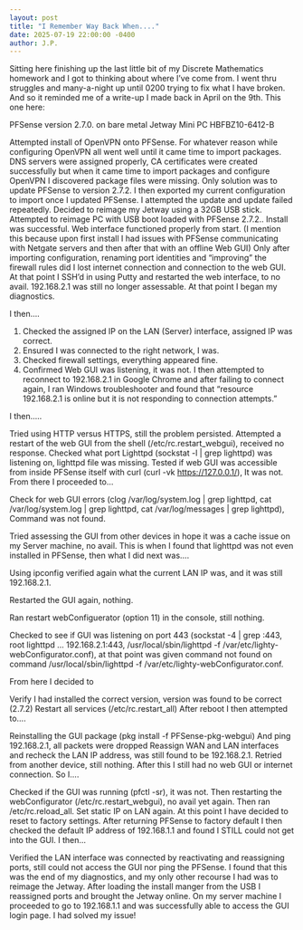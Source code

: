 ```yaml
---
layout: post
title: "I Remember Way Back When...."
date: 2025-07-19 22:00:00 -0400
author: J.P.
---
```


Sitting here finishing up the last little bit of my Discrete Mathematics homework and I got to thinking about where I’ve come from. I went thru struggles and many-a-night up until 0200 trying to fix what I have broken. And so it reminded me of a write-up I made back in April on the 9th. 
This one here:

PFSense version 2.7.0. on bare metal Jetway Mini PC HBFBZ10-6412-B

Attempted install of OpenVPN onto PFSense. For whatever reason while configuring OpenVPN all went well until it came time to import packages. DNS servers were assigned properly, CA certificates were created successfully but when it came time to import packages and configure OpenVPN I discovered package files were missing. Only solution was to update PFSense to version 2.7.2. I then exported my current configuration to import once I updated PFSense. I attempted the update and update failed repeatedly. Decided to reimage my Jetway using a 32GB USB stick. Attempted to reimage PC with USB boot loaded with PFSense 2.7.2.. Install was successful. Web interface functioned properly from start. (I mention this because upon first install I had issues with PFSense communicating with Netgate servers and then after that with an offline Web GUI) Only after importing configuration, renaming port identities and “improving” the firewall rules did I lost internet connection and connection to the web GUI. At that point I SSH’d in using Putty and restarted the web interface, to no avail. 192.168.2.1 was still no longer assessable. At that point I began my diagnostics.

I then….
1. Checked the assigned IP on the LAN (Server) interface, assigned IP was correct.
2. Ensured I was connected to the right network, I was.
3. Checked firewall settings, everything appeared fine.
4. Confirmed Web GUI was listening, it was not.
I then attempted to reconnect to 192.168.2.1 in Google Chrome and after failing to connect again, I ran Windows troubleshooter and found that “resource 192.168.2.1 is online but it is not responding to connection attempts.”

I then…..

Tried using HTTP versus HTTPS, still the problem persisted.
Attempted a restart of the web GUI from the shell (/etc/rc.restart_webgui), received no response.
Checked what port Lighttpd (sockstat -l | grep lighttpd) was listening on, lighttpd file was missing.
Tested if web GUI was accessible from inside PFSense itself with curl (curl -vk https://127.0.0.1/), It was not.
From there I proceeded to…

Check for web GUI errors (clog /var/log/system.log | grep lighttpd, cat /var/log/system.log | grep lighttpd, cat /var/log/messages | grep lighttpd), Command was not found.

Tried assessing the GUI from other devices in hope it was a cache issue on my Server machine, no avail.
This is when I found that lighttpd was not even installed in PFSense, then what I did next was….

Using ipconfig verified again what the current LAN IP was, and it was still 192.168.2.1.

Restarted the GUI again, nothing.

Ran restart webConfiguerator (option 11) in the console, still nothing.

Checked to see if GUI was listening on port 443 (sockstat -4 | grep :443, root lighttpd ... 192.168.2.1:443, /usr/local/sbin/lighttpd -f /var/etc/lighty-webConfigurator.conf), at that point was given command not found on command /usr/local/sbin/lighttpd -f /var/etc/lighty-webConfigurator.conf.

From here I decided to

Verify I had installed the correct version, version was found to be correct (2.7.2)
Restart all services (/etc/rc.restart_all)
After reboot I then attempted to….

Reinstalling the GUI package (pkg install -f PFSense-pkg-webgui)
And ping 192.168.2.1, all packets were dropped
Reassign WAN and LAN interfaces and recheck the LAN IP address, was still found to be 192.168.2.1.
Retried from another device, still nothing.
After this I still had no web GUI or internet connection.
So I….

Checked if the GUI was running (pfctl -sr), it was not.
Then restarting the webConfigurator (/etc/rc.restart_webgui), no avail yet again.
Then ran /etc/rc.reload_all.
Set static IP on LAN again.
At this point I have decided to reset to factory settings. After returning PFSense to factory default I then checked the default IP address of 192.168.1.1 and found I STILL could not get into the GUI. I then…

Verified the LAN interface was connected by reactivating and reassigning ports, still could not access the GUI nor ping the PFSense.
I found that this was the end of my diagnostics, and my only other recourse I had was to reimage the Jetway. After loading the install manger from the USB I reassigned ports and brought the Jetway online. On my server machine I proceeded to go to 192.168.1.1 and was successfully able to access the GUI login page. I had solved my issue!